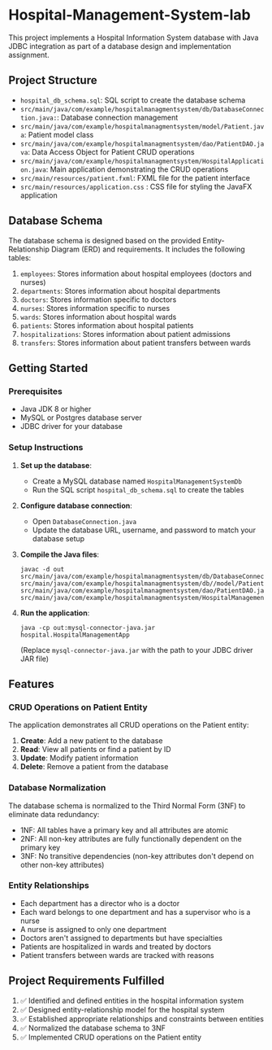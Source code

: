 ﻿# Hospital-Management-System-lab
This project implements a Hospital Information System database with Java JDBC integration as part of a database design and implementation assignment.

## Project Structure

- `hospital_db_schema.sql`: SQL script to create the database schema
- `src/main/java/com/example/hospitalmanagmentsystem/db/DatabaseConnection.java:`: Database connection management
- `src/main/java/com/example/hospitalmanagmentsystem/model/Patient.java`: Patient model class
- `src/main/java/com/example/hospitalmanagmentsystem/dao/PatientDAO.java`: Data Access Object for Patient CRUD operations
- `src/main/java/com/example/hospitalmanagmentsystem/HospitalApplication.java`: Main application demonstrating the CRUD operations
- `src/main/resources/patient.fxml`:  FXML file for the patient interface
- `src/main/resources/application.css` : CSS file for styling the JavaFX application

## Database Schema

The database schema is designed based on the provided Entity-Relationship Diagram (ERD) and requirements. It includes the following tables:

1. `employees`: Stores information about hospital employees (doctors and nurses)
2. `departments`: Stores information about hospital departments
3. `doctors`: Stores information specific to doctors
4. `nurses`: Stores information specific to nurses
5. `wards`: Stores information about hospital wards
6. `patients`: Stores information about hospital patients
7. `hospitalizations`: Stores information about patient admissions
8. `transfers`: Stores information about patient transfers between wards

## Getting Started

### Prerequisites

- Java JDK 8 or higher
- MySQL or Postgres database server
- JDBC driver for your database

### Setup Instructions

1. **Set up the database**:
    - Create a MySQL database named `HospitalManagementSystemDb`
    - Run the SQL script `hospital_db_schema.sql` to create the tables

2. **Configure database connection**:
    - Open `DatabaseConnection.java`
    - Update the database URL, username, and password to match your database setup

3. **Compile the Java files**:
   ```
   javac -d out src/main/java/com/example/hospitalmanagmentsystem/db/DatabaseConnection.java src/main/java/com/example/hospitalmanagmentsystem/db//model/Patient.java src/main/java/com/example/hospitalmanagmentsystem/dao/PatientDAO.java src/main/java/com/example/hospitalmanagmentsystem/HospitalManagementApp.java
   ```

4. **Run the application**:
   ```
   java -cp out:mysql-connector-java.jar hospital.HospitalManagementApp
   ```
   (Replace `mysql-connector-java.jar` with the path to your JDBC driver JAR file)

## Features

### CRUD Operations on Patient Entity

The application demonstrates all CRUD operations on the Patient entity:

1. **Create**: Add a new patient to the database
2. **Read**: View all patients or find a patient by ID
3. **Update**: Modify patient information
4. **Delete**: Remove a patient from the database

### Database Normalization

The database schema is normalized to the Third Normal Form (3NF) to eliminate data redundancy:

- 1NF: All tables have a primary key and all attributes are atomic
- 2NF: All non-key attributes are fully functionally dependent on the primary key
- 3NF: No transitive dependencies (non-key attributes don't depend on other non-key attributes)

### Entity Relationships

- Each department has a director who is a doctor
- Each ward belongs to one department and has a supervisor who is a nurse
- A nurse is assigned to only one department
- Doctors aren't assigned to departments but have specialties
- Patients are hospitalized in wards and treated by doctors
- Patient transfers between wards are tracked with reasons

## Project Requirements Fulfilled

1. ✅ Identified and defined entities in the hospital information system
2. ✅ Designed entity-relationship model for the hospital system
3. ✅ Established appropriate relationships and constraints between entities
4. ✅ Normalized the database schema to 3NF
5. ✅ Implemented CRUD operations on the Patient entity


